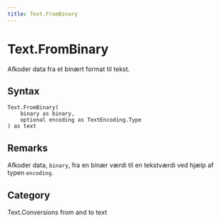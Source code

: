 ```yaml
---
title: Text.FromBinary
---
```


# Text.FromBinary


Afkoder data fra et binært format til tekst.


## Syntax

```powerquery
Text.FromBinary(
    binary as binary,
    optional encoding as TextEncoding.Type
) as text
```


## Remarks

Afkoder data, <code>binary</code>, fra en binær værdi til en tekstværdi ved hjælp af typen <code>encoding</code>.



## Category
Text.Conversions from and to text
